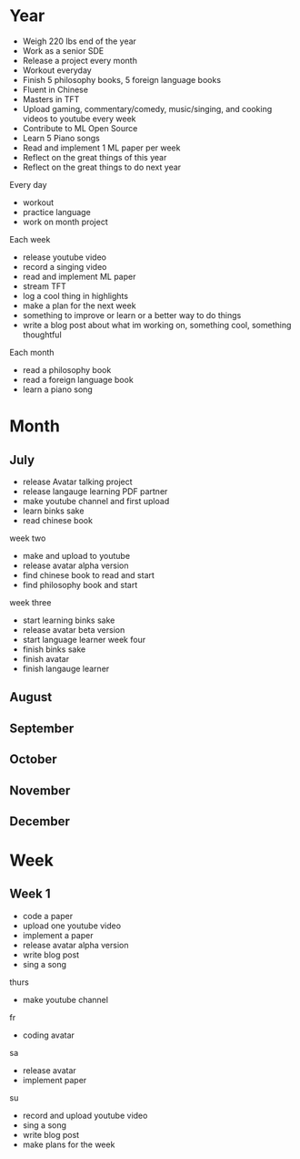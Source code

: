 # Year
- Weigh 220 lbs end of the year
- Work as a senior SDE
- Release a project every month
- Workout everyday
- Finish 5 philosophy books, 5 foreign language books
- Fluent in Chinese
- Masters in TFT
- Upload gaming, commentary/comedy, music/singing, and cooking videos to youtube every week
- Contribute to ML Open Source
- Learn 5 Piano songs
- Read and implement 1 ML paper per week
- Reflect on the great things of this year
- Reflect on the great things to do next year

Every day
- workout
- practice language
- work on month project

Each week 
- release youtube video
- record a singing video
- read and implement ML paper
- stream TFT
- log a cool thing in highlights
- make a plan for the next week
- something to improve or learn or a better way to do things
- write a blog post about what im working on, something cool, something thoughtful 

Each month
- read a philosophy book
- read a foreign language book
- learn a piano song


# Month
## July
- release Avatar talking project
- release langauge learning PDF partner
- make youtube channel and first upload
- learn binks sake
- read chinese book

week two
- make and upload to youtube
- release avatar alpha version
- find chinese book to read and start
- find philosophy book and start

week three
- start learning binks sake
- release avatar beta version
- start language learner
week four
- finish binks sake
- finish avatar
- finish langauge learner


## August


## September


## October


## November


## December


# Week
## Week 1
- code a paper
- upload one youtube video
- implement a paper
- release avatar alpha version
- write blog post
- sing a song

thurs
- make youtube channel

fr
- coding avatar

sa
- release avatar
- implement paper

su
- record and upload youtube video 
- sing a song
- write blog post
- make plans for the week

